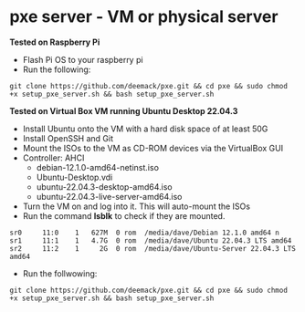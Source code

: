 # pxe server - VM or physical server

**Tested on Raspberry Pi**
- Flash Pi OS to your raspberry pi
- Run the following:
```
git clone https://github.com/deemack/pxe.git && cd pxe && sudo chmod +x setup_pxe_server.sh && bash setup_pxe_server.sh
```

**Tested on Virtual Box VM running Ubuntu Desktop 22.04.3**
- Install Ubuntu onto the VM with a hard disk space of at least 50G
- Install OpenSSH and Git
- Mount the ISOs to the VM as CD-ROM devices via the VirtualBox GUI
- Controller: AHCI  
  - debian-12.1.0-amd64-netinst.iso
  - Ubuntu-Desktop.vdi
  - ubuntu-22.04.3-desktop-amd64.iso
  - ubuntu-22.04.3-live-server-amd64.iso
- Turn the VM on and log into it. This will auto-mount the ISOs
- Run the command **lsblk** to check if they are mounted.
````
sr0     11:0    1   627M  0 rom  /media/dave/Debian 12.1.0 amd64 n
sr1     11:1    1   4.7G  0 rom  /media/dave/Ubuntu 22.04.3 LTS amd64
sr2     11:2    1     2G  0 rom  /media/dave/Ubuntu-Server 22.04.3 LTS amd64
````
- Run the follwowing:
````
git clone https://github.com/deemack/pxe.git && cd pxe && sudo chmod +x setup_pxe_server.sh && bash setup_pxe_server.sh
````
